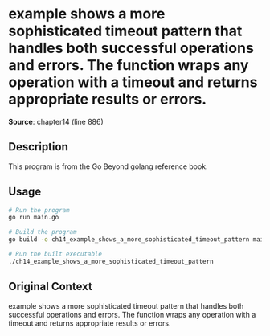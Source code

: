 # example shows a more sophisticated timeout pattern that handles both successful operations and errors. The function wraps any operation with a timeout and returns appropriate results or errors.

**Source**: chapter14 (line 886)

## Description

This program is from the Go Beyond golang reference book.

## Usage

```bash
# Run the program
go run main.go

# Build the program
go build -o ch14_example_shows_a_more_sophisticated_timeout_pattern main.go

# Run the built executable
./ch14_example_shows_a_more_sophisticated_timeout_pattern
```

## Original Context

example shows a more sophisticated timeout pattern that handles both successful operations and errors. The function wraps any operation with a timeout and returns appropriate results or errors.
